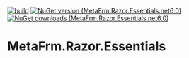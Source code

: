 [![build](https://github.com/MetaFrm/MetaFrm.Razor.Essentials/actions/workflows/build.yml/badge.svg)](https://github.com/MetaFrm/MetaFrm.Razor.Essentials/actions/workflows/build.yml)
[![NuGet version (MetaFrm.Razor.Essentials.net6.0)](https://img.shields.io/nuget/v/MetaFrm.Razor.Essentials.net6.0)](https://www.nuget.org/packages/MetaFrm.Razor.Essentials.net6.0/)
[![NuGet downloads (MetaFrm.Razor.Essentials.net6.0)](https://img.shields.io/nuget/dt/MetaFrm.Razor.Essentials.net6.0)](https://www.nuget.org/packages/MetaFrm.Razor.Essentials.net6.0/)

# MetaFrm.Razor.Essentials